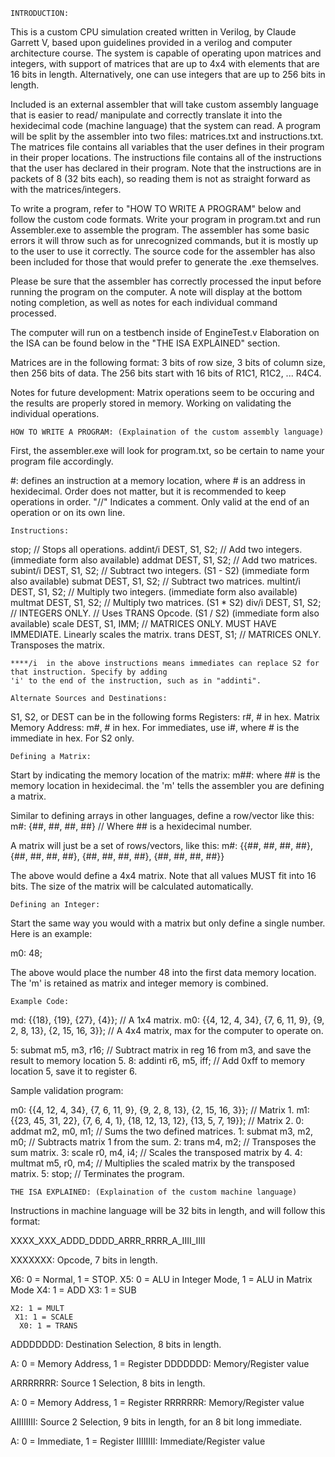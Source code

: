 	INTRODUCTION:
This is a custom CPU simulation created written in Verilog, by Claude Garrett V, based upon guidelines provided in a verilog and computer architecture course. 
The system is capable of operating upon matrices and integers, with support of matrices that are up to 4x4 with elements that are 16 bits in length. 
Alternatively, one can use integers that are up to 256 bits in length. 

Included is an external assembler that will take custom assembly language that is easier to read/
manipulate and correctly translate it into the hexidecimal code (machine language) that the
system can read. A program will be split by the assembler into two files:
matrices.txt and instructions.txt. The matrices file contains all variables
that the user defines in their program in their proper locations. The
instructions file contains all of the instructions that the user has
declared in their program. Note that the instructions are in packets of 8 (32 bits each),
so reading them is not as straight forward as with the matrices/integers.

To write a program, refer to "HOW TO WRITE A PROGRAM" below and follow the custom code formats.
Write your program in program.txt and run Assembler.exe to assemble the program.
The assembler has some basic errors it will throw such as for unrecognized
commands, but it is mostly up to the user to use it correctly.
The source code for the assembler has also been
included for those that would prefer to generate the .exe themselves.

Please be sure that the assembler has correctly processed the input before
running the program on the computer. A note will display at the bottom
noting completion, as well as notes for each individual command processed.

The computer will run on a testbench inside of EngineTest.v
Elaboration on the ISA can be found below in the "THE ISA EXPLAINED" section.

Matrices are in the following format: 
3 bits of row size, 3 bits of column size, then 256 bits of data.
The 256 bits start with 16 bits of R1C1, R1C2, ... R4C4.

Notes for future development: Matrix operations seem to be occuring and the results are properly stored
in memory. Working on validating the individual operations.



	HOW TO WRITE A PROGRAM: (Explaination of the custom assembly language)
First, the assembler.exe will look for program.txt, so be certain to name your program file accordingly.

 #: defines an instruction at a memory location, where # is an address in hexidecimal.
 Order does not matter, but it is recommended to keep operations in order.
 "//" Indicates a comment. Only valid at the end of an operation or on its own line.

	Instructions:
 stop;			// Stops all operations.
 addint/i DEST, S1, S2;	// Add two integers. (immediate form also available)
 addmat DEST, S1, S2;		// Add two matrices.
 subint/i DEST, S1, S2;	// Subtract two integers. (S1 - S2) (immediate form also available)
 submat DEST, S1, S2;		// Subtract two matrices.
 multint/i DEST, S1, S2;	// Multiply two integers. (immediate form also available)
 multmat DEST, S1, S2;	// Multiply two matrices. (S1 * S2)
 div/i DEST, S1, S2; 		// INTEGERS ONLY. // Uses TRANS Opcode. (S1 / S2) (immediate form also available)
 scale DEST, S1, IMM; 	// MATRICES ONLY. MUST HAVE IMMEDIATE. Linearly scales the matrix.
 trans DEST, S1; 		// MATRICES ONLY. Transposes the matrix.

	****/i  in the above instructions means immediates can replace S2 for that instruction. Specify by adding
	'i' to the end of the instruction, such as in "addinti".

	Alternate Sources and Destinations:
 S1, S2, or DEST can be in the following forms
 Registers: 			r#, # in hex.
 Matrix Memory Address: 	m#, # in hex.
 For immediates, use 		i#, where # is the immediate in hex. For S2 only.

	Defining a Matrix:

 Start by indicating the memory location of the matrix:
 m##: where ## is the memory location in hexidecimal. the 'm' tells the assembler you are defining a matrix.

 Similar to defining arrays in other languages, define a row/vector like this:
m#: {##, ##, ##, ##} // Where ## is a hexidecimal number.

 A matrix will just be a set of rows/vectors, like this:
m#: {{##, ##, ##, ##}, {##, ##, ##, ##}, {##, ##, ##, ##}, {##, ##, ##, ##}}

 The above would define a 4x4 matrix. Note that all values MUST fit into 16 bits. The size of the matrix will be calculated automatically.

	Defining an Integer:

 Start the same way you would with a matrix but only define a single number. Here is an example:

m0: 48;

 The above would place the number 48 into the first data memory location. The 'm' is retained as matrix and integer memory is combined.


	Example Code:
	
md: {{18}, {19}, {27}, {4}}; // A 1x4 matrix.
m0: {{4, 12, 4, 34}, {7, 6, 11, 9}, {9, 2, 8, 13}, {2, 15, 16, 3}}; // A 4x4 matrix, max for the computer to operate on.

5: submat m5, m3, r16; // Subtract matrix in reg 16 from m3, and save the result to memory location 5.
8: addinti r6, m5, iff; // Add 0xff to memory location 5, save it to register 6.

Sample validation program:

m0: {{4, 12, 4, 34}, {7, 6, 11, 9}, {9, 2, 8, 13}, {2, 15, 16, 3}}; // Matrix 1.
m1: {{23, 45, 31, 22}, {7, 6, 4, 1}, {18, 12, 13, 12}, {13, 5, 7, 19}}; // Matrix 2.
0: addmat m2, m0, m1; 	// Sums the two defined matrices.
1: submat m3, m2, m0; 	// Subtracts matrix 1 from the sum.
2: trans m4, m2; 	// Transposes the sum matrix.
3: scale r0, m4, i4; 	// Scales the transposed matrix by 4.
4: multmat m5, r0, m4; 	// Multiplies the scaled matrix by the transposed matrix.
5: stop; 		// Terminates the program.



	THE ISA EXPLAINED: (Explaination of the custom machine language)
Instructions in machine language will be 32 bits in length, and will follow this format:

XXXX_XXX_ADDD_DDDD_ARRR_RRRR_A_IIII_IIII

XXXXXXX: Opcode, 7 bits in length.


X6: 0 = Normal, 1 = STOP.
 X5: 0 = ALU in Integer Mode, 1 = ALU in Matrix Mode
  X4: 1 = ADD
   X3: 1 = SUB

    X2: 1 = MULT
     X1: 1 = SCALE
      X0: 1 = TRANS

ADDDDDDD: Destination Selection, 8 bits in length.

A: 0 = Memory Address, 1 = Register
 DDDDDDD: Memory/Register value

ARRRRRRR: Source 1 Selection, 8 bits in length.

A: 0 = Memory Address, 1 = Register
 RRRRRRR: Memory/Register value

AIIIIIIII: Source 2 Selection, 9 bits in length, for an 8 bit long immediate.

A: 0 = Immediate, 1 = Register
 IIIIIIII: Immediate/Register value

